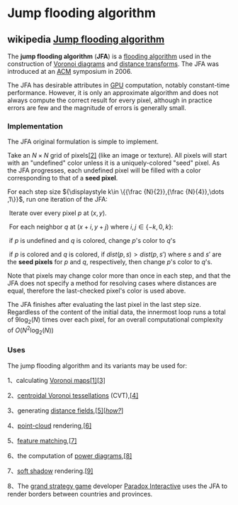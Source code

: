 # Jump flooding algorithm



## wikipedia [Jump flooding algorithm](https://en.wikipedia.org/wiki/Jump_flooding_algorithm)

The **jump flooding algorithm** (**JFA**) is a [flooding algorithm](https://en.wikipedia.org/wiki/Flooding_algorithm) used in the construction of [Voronoi diagrams](https://en.wikipedia.org/wiki/Voronoi_diagram) and [distance transforms](https://en.wikipedia.org/wiki/Distance_transform). The JFA was introduced at an [ACM](https://en.wikipedia.org/wiki/Association_for_Computing_Machinery) symposium in 2006.

The JFA has desirable attributes in [GPU](https://en.wikipedia.org/wiki/GPU) computation, notably constant-time performance. However, it is only an approximate algorithm and does not always compute the correct result for every pixel, although in practice errors are few and the magnitude of errors is generally small.

### Implementation

The JFA original formulation is simple to implement.

Take an $N\times N$ grid of pixels[[2\]](https://en.wikipedia.org/wiki/Jump_flooding_algorithm#cite_note-2) (like an image or texture). All pixels will start with an "undefined" color unless it is a uniquely-colored "seed" pixel. As the JFA progresses, each undefined pixel will be filled with a color corresponding to that of a **seed pixel**.

For each step size ${\displaystyle k\in \{{\frac {N}{2}},{\frac {N}{4}},\dots ,1\}}$, run one iteration of the JFA:

​    Iterate over every pixel $p$ at $(x,y)$.

​        For each neighbor $q$ at ${\displaystyle (x+i,y+j)}$ where ${\displaystyle i,j\in \{-k,0,k\}}$:

​            if $p$ is undefined and $q$  is colored, change $p$'s color to $q$'s

​            if $p$ is colored and $q$ is colored, if ${\displaystyle dist(p,s)>dist(p,s')}$ where $s$ and $s'$ are the **seed pixels** for $p$ and $q$, respectively, then change $p$'s color to $q$'s.



Note that pixels may change color more than once in each step, and that the JFA does not specify a method for resolving cases where distances are equal, therefore the last-checked pixel's color is used above.

The JFA finishes after evaluating the last pixel in the last step size. Regardless of the content of the initial data, the innermost loop runs a total of ${\displaystyle 9\log _{2}(N)}$ times over each pixel, for an overall computational complexity of ${\displaystyle O(N^{2}\log _{2}(N))}$



### Uses

The jump flooding algorithm and its variants may be used for:

1、calculating [Voronoi maps](https://en.wikipedia.org/wiki/Voronoi_map)[[1\]](https://en.wikipedia.org/wiki/Jump_flooding_algorithm#cite_note-Rong2006-1)[[3\]](https://en.wikipedia.org/wiki/Jump_flooding_algorithm#cite_note-Rong2007-3) 

2、[centroidal Voronoi tessellations](https://en.wikipedia.org/wiki/Centroidal_Voronoi_tessellation) (CVT),[[4\]](https://en.wikipedia.org/wiki/Jump_flooding_algorithm#cite_note-4) 

3、generating [distance fields](https://en.wikipedia.org/wiki/Distance_field),[[5\]](https://en.wikipedia.org/wiki/Jump_flooding_algorithm#cite_note-5)[*[how?](https://en.wikipedia.org/wiki/Wikipedia:Please_clarify)*] 

4、[point-cloud](https://en.wikipedia.org/wiki/Point-cloud) rendering,[[6\]](https://en.wikipedia.org/wiki/Jump_flooding_algorithm#cite_note-6)

5、[feature matching](https://en.wikipedia.org/wiki/Feature_matching),[[7\]](https://en.wikipedia.org/wiki/Jump_flooding_algorithm#cite_note-7) 

6、the computation of [power diagrams](https://en.wikipedia.org/wiki/Power_diagram),[[8\]](https://en.wikipedia.org/wiki/Jump_flooding_algorithm#cite_note-8) 

7、[soft shadow](https://en.wikipedia.org/wiki/Soft_shadows) rendering.[[9\]](https://en.wikipedia.org/wiki/Jump_flooding_algorithm#cite_note-9) 

8、The [grand strategy game](https://en.wikipedia.org/wiki/Grand_strategy_wargame) developer [Paradox Interactive](https://en.wikipedia.org/wiki/Paradox_Interactive) uses the JFA to render borders between countries and provinces.